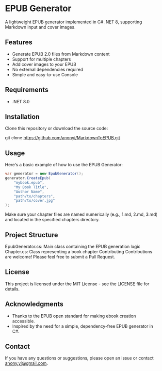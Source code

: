 # EPUB Generator

A lightweight EPUB generator implemented in C# .NET 8, supporting Markdown input and cover images.

## Features

- Generate EPUB 2.0 files from Markdown content
- Support for multiple chapters
- Add cover images to your EPUB
- No external dependencies required
- Simple and easy-to-use Console

## Requirements

- .NET 8.0 

## Installation

Clone this repository or download the source code:

git clone https://github.com/anonyi/MarkdownToEPUB.git


## Usage

Here's a basic example of how to use the EPUB Generator:

```csharp
var generator = new EpubGenerator();
generator.CreateEpub(
    "mybook.epub",
    "My Book Title",
    "Author Name",
    "path/to/chapters",
    "path/to/cover.jpg"
);
```

Make sure your chapter files are named numerically (e.g., 1.md, 2.md, 3.md) and located in the specified chapters directory.

## Project Structure
EpubGenerator.cs: Main class containing the EPUB generation logic
Chapter.cs: Class representing a book chapter
Contributing
Contributions are welcome! Please feel free to submit a Pull Request.

## License
This project is licensed under the MIT License - see the LICENSE file for details.

## Acknowledgments
- Thanks to the EPUB open standard for making ebook creation accessible.
- Inspired by the need for a simple, dependency-free EPUB generator in C#.

## Contact
If you have any questions or suggestions, please open an issue or contact anony.yi@gmail.com.
